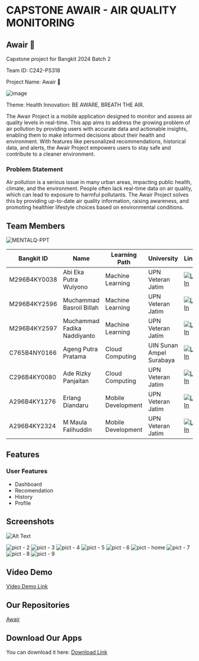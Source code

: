 # CAPSTONE AWAIR - AIR QUALITY MONITORING
## Awair 🥦
Capstone project for Bangkit 2024 Batch 2

Team ID: C242-PS318

Project Name: Awair 🥦

![image](https://github.com/user-attachments/assets/4b35bf89-5b83-4732-9ba3-d1170e89fd20)


Theme: Health Innovation: BE AWARE, BREATH THE AIR.

The Awair Project is a mobile application designed to monitor and assess air quality levels in real-time. This app aims to address the growing problem of air pollution by providing users with accurate data and actionable insights, enabling them to make informed decisions about their health and environment. With features like personalized recommendations, historical data, and alerts, the Awair Project empowers users to stay safe and contribute to a cleaner environment.

### Problem Statement

Air pollution is a serious issue in many urban areas, impacting public health, climate, and the environment. People often lack real-time data on air quality, which can lead to exposure to harmful pollutants. The Awair Project solves this by providing up-to-date air quality information, raising awareness, and promoting healthier lifestyle choices based on environmental conditions.

## Team Members
![MENTALQ-PPT](https://github.com/user-attachments/assets/1ecf3202-9d98-40c9-9c4a-33ed673a205d)

| Bangkit ID      | Name                           | Learning Path     | University                     | LinkedIn                                                                                                                                      |
|-----------------|--------------------------------|-------------------|--------------------------------|-----------------------------------------------------------------------------------------------------------------------------------------------|
| M296B4KY0038    | Abi Eka Putra Wulyono          | Machine Learning  | UPN Veteran Jatim              | [![LinkedIn](https://img.shields.io/badge/LinkedIn-0077B5?style=for-the-badge&logo=linkedin&logoColor=white)](https://www.linkedin.com/in/abiekaputrawulyono) |
| M296B4KY2596    | Muchammad Basroil Billah       | Machine Learning  | UPN Veteran Jatim              | [![LinkedIn](https://img.shields.io/badge/LinkedIn-0077B5?style=for-the-badge&logo=linkedin&logoColor=white)](https://www.linkedin.com/in/muchammad-basroil-billah/) |
| M296B4KY2597    | Muchammad Fadika Naddiyanto    | Machine Learning  | UPN Veteran Jatim              | [![LinkedIn](https://img.shields.io/badge/LinkedIn-0077B5?style=for-the-badge&logo=linkedin&logoColor=white)](https://www.linkedin.com/in/muchammad-fadika/) |
| C765B4NY0166    | Ageng Putra Pratama            | Cloud Computing   | UIN Sunan Ampel Surabaya      | [![LinkedIn](https://img.shields.io/badge/LinkedIn-0077B5?style=for-the-badge&logo=linkedin&logoColor=white)](https://www.linkedin.com/in/agengputrapratama/) |
| C296B4KY0080    | Ade Rizky Panjaitan            | Cloud Computing   | UPN Veteran Jatim              | [![LinkedIn](https://img.shields.io/badge/LinkedIn-0077B5?style=for-the-badge&logo=linkedin&logoColor=white)](https://www.linkedin.com/in/aderizkypanjaitan/) |
| A296B4KY1276    | Erlang Diandaru                | Mobile Development| UPN Veteran Jatim              | [![LinkedIn](https://img.shields.io/badge/LinkedIn-0077B5?style=for-the-badge&logo=linkedin&logoColor=white)](https://www.linkedin.com/in/erlangdiandaru) |
| A296B4KY2324    | M Maula Falihuddin             | Mobile Development| UPN Veteran Jatim              | [![LinkedIn](https://img.shields.io/badge/LinkedIn-0077B5?style=for-the-badge&logo=linkedin&logoColor=white)](https://www.linkedin.com/in/maulafalihuddin) |


## Features
### User Features
- Dashboard
- Recomendation
- History
- Profile


## Screenshots
<img src="(https://github.com/user-attachments/assets/9b7b430a-d3a9-4f7e-81fa-77382ac0326f)" alt="Alt Text" style="300">

![pict - 2](https://github.com/user-attachments/assets/d38bd038-7cb0-47e0-86ef-fe4d710f46b0)
![pict - 3](https://github.com/user-attachments/assets/2b26f1aa-eeb1-4062-87c4-1aec9f3b13d7)
![pict - 4](https://github.com/user-attachments/assets/bcb6e0e7-9d96-405b-8311-20358613a223)
![pict - 5](https://github.com/user-attachments/assets/8cb9cb68-57df-4eb0-b325-ae12726e7563)
![pict - 6](https://github.com/user-attachments/assets/da82e486-48ca-4867-b905-75009d5b0efd)
![pict - home](https://github.com/user-attachments/assets/62ac86aa-1813-456b-ae61-1006c0fad161)
![pict - 7](https://github.com/user-attachments/assets/8a7fb3c7-aacc-4dd9-b0a7-ba657f398a2d)
![pict - 8](https://github.com/user-attachments/assets/af05f043-6cfe-4455-867c-23160d6b94be)
![pict - 9](https://github.com/user-attachments/assets/496b5d7e-8317-493c-8fb8-4944c7358293)

## Video Demo
[Video Demo Link](https://youtu.be/JkaVxKGu9t8?si=X665TrayDPOlvRjK)

## Our Repositories
[Awair](https://github.com/MuchBasroil/capstone-project-awair)

## Download Our Apps
You can download it here: [Download Link](https://storage.googleapis.com/bungkit-awairs/Awair.apk)
